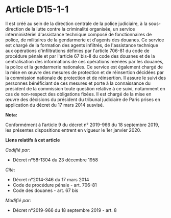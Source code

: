 # Article D15-1-1

Il est créé au sein de la direction centrale de la police judiciaire, à la sous-direction de la lutte contre la criminalité
organisée, un service interministériel d'assistance technique composé de fonctionnaires de police, de militaires de la
gendarmerie et d'agents des douanes. Ce service est chargé de la formation des agents infiltrés, de l'assistance technique
aux opérations d'infiltrations définies par l'article 706-81 du code de procédure pénale et par l'article 67 bis-II du code
des douanes et de la centralisation des informations de ces opérations menées par les douanes, la police et la gendarmerie
nationales. Ce service est également chargé de la mise en œuvre des mesures de protection et de réinsertion décidées par la
commission nationale de protection et de réinsertion. Il assure le suivi des personnes bénéficiant de ces mesures et porte à
la connaissance du président de la commission toute question relative à ce suivi, notamment en cas de non-respect des
obligations fixées. Il est chargé de la mise en œuvre des décisions du président du   tribunal judiciaire de Paris prises en
application du décret du 17 mars 2014 susvisé.

**Nota:**

Conformément à l’article 9 du décret n° 2019-966 du 18 septembre 2019, les présentes dispositions entrent en vigueur le 1er
janvier 2020.

**Liens relatifs à cet article**

_Codifié par_:

  - Décret n°58-1304 du 23 décembre 1958

_Cite_:

  - Décret n°2014-346 du 17 mars 2014
  - Code de procédure pénale - art. 706-81
  - Code des douanes - art. 67 bis

_Modifié par_:

  - Décret n°2019-966 du 18 septembre 2019 - art. 8
